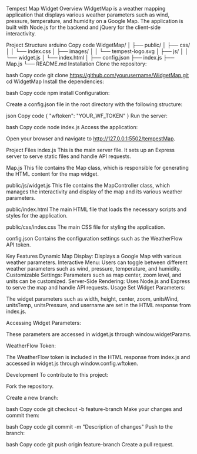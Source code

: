 Tempest Map Widget
Overview
WidgetMap is a weather mapping application that displays various weather parameters such as wind, pressure, temperature, and humidity on a Google Map. The application is built with Node.js for the backend and jQuery for the client-side interactivity.

Project Structure
arduino
Copy code
WidgetMap/
│
├── public/
│   ├── css/
│   │   └── index.css
│   ├── images/
│   │   └── tempest-logo.svg
│   ├── js/
│   │   └── widget.js
│   └── index.html
│
├── config.json
├── index.js
├── Map.js
└── README.md
Installation
Clone the repository:

bash
Copy code
git clone https://github.com/yourusername/WidgetMap.git
cd WidgetMap
Install the dependencies:

bash
Copy code
npm install
Configuration:

Create a config.json file in the root directory with the following structure:

json
Copy code
{
    "wftoken": "YOUR_WF_TOKEN"
}
Run the server:

bash
Copy code
node index.js
Access the application:

Open your browser and navigate to http://127.0.0.1:5502/tempestMap.

Project Files
index.js
This is the main server file. It sets up an Express server to serve static files and handle API requests.

Map.js
This file contains the Map class, which is responsible for generating the HTML content for the map widget.

public/js/widget.js
This file contains the MapController class, which manages the interactivity and display of the map and its various weather parameters.

public/index.html
The main HTML file that loads the necessary scripts and styles for the application.

public/css/index.css
The main CSS file for styling the application.

config.json
Contains the configuration settings such as the WeatherFlow API token.

Key Features
Dynamic Map Display: Displays a Google Map with various weather parameters.
Interactive Menu: Users can toggle between different weather parameters such as wind, pressure, temperature, and humidity.
Customizable Settings: Parameters such as map center, zoom level, and units can be customized.
Server-Side Rendering: Uses Node.js and Express to serve the map and handle API requests.
Usage
Set Widget Parameters:

The widget parameters such as width, height, center, zoom, unitsWind, unitsTemp, unitsPressure, and username are set in the HTML response from index.js.

Accessing Widget Parameters:

These parameters are accessed in widget.js through window.widgetParams.

WeatherFlow Token:

The WeatherFlow token is included in the HTML response from index.js and accessed in widget.js through window.config.wftoken.

Development
To contribute to this project:

Fork the repository.

Create a new branch:

bash
Copy code
git checkout -b feature-branch
Make your changes and commit them:

bash
Copy code
git commit -m "Description of changes"
Push to the branch:

bash
Copy code
git push origin feature-branch
Create a pull request.
